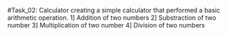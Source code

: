 #Task_02: Calculator 
 creating a simple calculator that performed a basic arithmetic operation.
 1] Addition of two numbers
 2] Substraction of two number
 3] Multiplication of two number
 4] Division of two numbers
